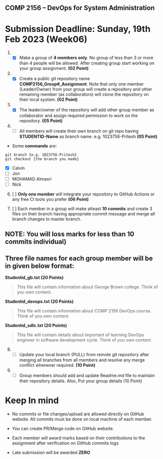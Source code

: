 ## COMP 2156 – DevOps for System Administration

# Submission Deadline: Sunday, 19th Feb 2023 (Week06)

1. - [x] Make a group of **4 members only**. No group of less than 3 or more than 4 people will be allowed. After creating group start working on your group assignment. **(02 Point)**

2. - [x] Create a public git repository name **COMP2156_Group#\_Assignment**. Note that only one member (Leader/Owner) from your group will create a repository and other remaining member (as collaborators) will clone the repository on their local system. **(02 Point)**

3. - [x] The leader/owner of the repository will add other group member as collaborator and assign required permission to work on the repository. **(05 Point)**

4. - [ ] All members will create their own branch on git repo having **STUDENTID-Name** as branch name. e.g. 1023756-Pritesh **(05 Point)**

- Some **commands** are:

```
git branch {e.g. 1023756-Pritesh}
git checkout {the branch you made}
```

- [x] Calvin
- [ ] Jon
- [ ] MOHAMAD Almasri
- [ ] Nick

6. [ ] **Only one member** will integrate your repository to GitHub Actions or any free CI tools you prefer **(06 Point)**

7. [ ] Each member in a group will make atleast **10 commits** and create 3 files on their branch having appropriate commit message and merge all branch changes to master branch.

## NOTE: You will loss marks for less than 10 commits individual)

## Three file names for each group member will be in given below format:

**Studentid_gb.txt (20 Points)**

> This file will contain information about George Brown college. Think of you own content.

**Studentid_devops.txt (20 Points)**

> This file will contain information about COMP 2156 DevOps course. Think of you own content.

**Studentid_sdlc.txt (20 Points)**

> This file will contain details about important of learning DevOps engineer in software development cycle. Think of you own content.

8. - [ ] Update your local branch (PULL) from remote git repository after merging all branches from all members and resolve any merge conflict whenever required. **(10 Point)**

9. - [ ] Group members should add and update Readme.md file to maintain their repository details. Also, Put your group details (10 Point)

# Keep In mind

- No commits or file changes/upload are allowed directly on GitHub website. All commits must be done on local machine of each member.

- You can create PR/Merge code on GitHub website.

- Each member will award marks based on their contributions to the assignment after verification on GitHub commits logs

- Late submission will be awarded **ZERO**
